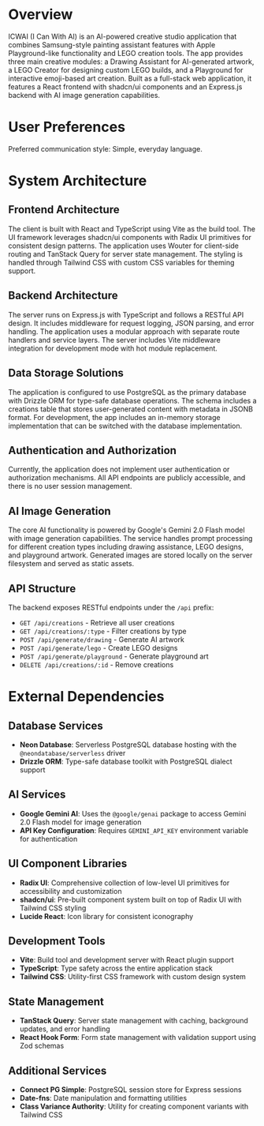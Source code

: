 # Overview

ICWAI (I Can With AI) is an AI-powered creative studio application that combines Samsung-style painting assistant features with Apple Playground-like functionality and LEGO creation tools. The app provides three main creative modules: a Drawing Assistant for AI-generated artwork, a LEGO Creator for designing custom LEGO builds, and a Playground for interactive emoji-based art creation. Built as a full-stack web application, it features a React frontend with shadcn/ui components and an Express.js backend with AI image generation capabilities.

# User Preferences

Preferred communication style: Simple, everyday language.

# System Architecture

## Frontend Architecture
The client is built with React and TypeScript using Vite as the build tool. The UI framework leverages shadcn/ui components with Radix UI primitives for consistent design patterns. The application uses Wouter for client-side routing and TanStack Query for server state management. The styling is handled through Tailwind CSS with custom CSS variables for theming support.

## Backend Architecture
The server runs on Express.js with TypeScript and follows a RESTful API design. It includes middleware for request logging, JSON parsing, and error handling. The application uses a modular approach with separate route handlers and service layers. The server includes Vite middleware integration for development mode with hot module replacement.

## Data Storage Solutions
The application is configured to use PostgreSQL as the primary database with Drizzle ORM for type-safe database operations. The schema includes a creations table that stores user-generated content with metadata in JSONB format. For development, the app includes an in-memory storage implementation that can be switched with the database implementation.

## Authentication and Authorization
Currently, the application does not implement user authentication or authorization mechanisms. All API endpoints are publicly accessible, and there is no user session management.

## AI Image Generation
The core AI functionality is powered by Google's Gemini 2.0 Flash model with image generation capabilities. The service handles prompt processing for different creation types including drawing assistance, LEGO designs, and playground artwork. Generated images are stored locally on the server filesystem and served as static assets.

## API Structure
The backend exposes RESTful endpoints under the `/api` prefix:
- `GET /api/creations` - Retrieve all user creations
- `GET /api/creations/:type` - Filter creations by type
- `POST /api/generate/drawing` - Generate AI artwork
- `POST /api/generate/lego` - Create LEGO designs
- `POST /api/generate/playground` - Generate playground art
- `DELETE /api/creations/:id` - Remove creations

# External Dependencies

## Database Services
- **Neon Database**: Serverless PostgreSQL database hosting with the `@neondatabase/serverless` driver
- **Drizzle ORM**: Type-safe database toolkit with PostgreSQL dialect support

## AI Services
- **Google Gemini AI**: Uses the `@google/genai` package to access Gemini 2.0 Flash model for image generation
- **API Key Configuration**: Requires `GEMINI_API_KEY` environment variable for authentication

## UI Component Libraries
- **Radix UI**: Comprehensive collection of low-level UI primitives for accessibility and customization
- **shadcn/ui**: Pre-built component system built on top of Radix UI with Tailwind CSS styling
- **Lucide React**: Icon library for consistent iconography

## Development Tools
- **Vite**: Build tool and development server with React plugin support
- **TypeScript**: Type safety across the entire application stack
- **Tailwind CSS**: Utility-first CSS framework with custom design system

## State Management
- **TanStack Query**: Server state management with caching, background updates, and error handling
- **React Hook Form**: Form state management with validation support using Zod schemas

## Additional Services
- **Connect PG Simple**: PostgreSQL session store for Express sessions
- **Date-fns**: Date manipulation and formatting utilities
- **Class Variance Authority**: Utility for creating component variants with Tailwind CSS